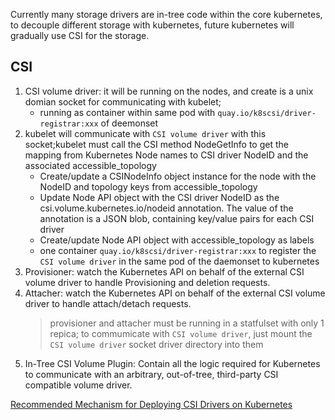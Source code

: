 Currently many storage drivers are in-tree code within the core kubernetes, to decouple different storage with kubernetes, future kubernetes will gradually use CSI for the storage.

## CSI 
1. CSI volume driver: it will be running on the nodes, and create is a unix domian socket for communicating with kubelet;  
    - running as container within same pod with `quay.io/k8scsi/driver-registrar:xxx` of deemonset 
2. kubelet will communicate with `CSI volume driver` with this socket;kubelet must call the CSI method NodeGetInfo to get the mapping from Kubernetes Node names to CSI driver NodeID and the associated accessible_topology
    - Create/update a CSINodeInfo object instance for the node with the NodeID and topology keys from accessible_topology
    - Update Node API object with the CSI driver NodeID as the csi.volume.kubernetes.io/nodeid annotation. The value of the annotation is a JSON blob, containing key/value pairs for each CSI driver
    - Create/update Node API object with accessible_topology as labels
    - one container `quay.io/k8scsi/driver-registrar:xxx` to register the `CSI volume driver` in the same pod of the daemonset to kubernetes
3. Provisioner:  watch the Kubernetes API on behalf of the external CSI volume driver to handle Provisioning and deletion requests. 
4. Attacher: watch the Kubernetes API on behalf of the external CSI volume driver to handle attach/detach requests.
    > provisioner and attacher must be running in a statfulset with only 1 repica; to commumicate with `CSI volume driver`, just mount the `CSI volume driver` socket driver directory into them
5. In-Tree CSI Volume Plugin: Contain all the logic required for Kubernetes to communicate with an arbitrary, out-of-tree, third-party CSI compatible volume driver.
    
[Recommended Mechanism for Deploying CSI Drivers on Kubernetes](https://github.com/kubernetes/community/blob/master/contributors/design-proposals/storage/container-storage-interface.md#recommended-mechanism-for-deploying-csi-drivers-on-kubernetes)


